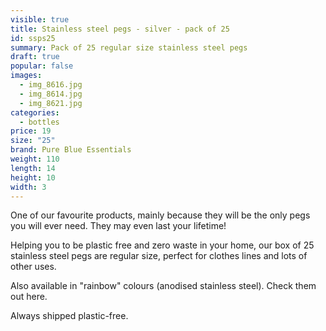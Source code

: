 ```yaml
---
visible: true
title: Stainless steel pegs - silver - pack of 25
id: ssps25
summary: Pack of 25 regular size stainless steel pegs
draft: true
popular: false
images:
  - img_8616.jpg
  - img_8614.jpg
  - img_8621.jpg
categories:
  - bottles
price: 19
size: "25"
brand: Pure Blue Essentials
weight: 110
length: 14
height: 10
width: 3
---
```

O﻿ne of our favourite products, mainly because they will be the only pegs you will ever need.  They may even last your lifetime! 

H﻿elping you to be plastic free and zero waste in your home, our box of 25 stainless steel pegs are regular size, perfect for clothes lines and lots of other uses.

A﻿lso available in "rainbow" colours (anodised stainless steel).  Check them out here.

Always s﻿hipped plastic-free.